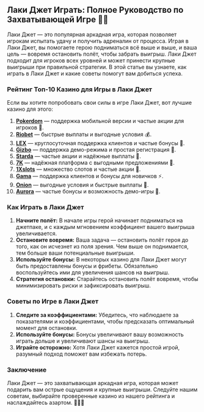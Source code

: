 ## Лаки Джет Играть: Полное Руководство по Захватывающей Игре 🚀🌟

Лаки Джет — это популярная аркадная игра, которая позволяет игрокам испытать удачу и получить адреналин от процесса. Играя в Лаки Джет, вы помогаете герою подниматься всё выше и выше, и ваша цель — вовремя остановить полёт, чтобы забрать выигрыш. Лаки Джет подходит для игроков всех уровней и может принести крупные выигрыши при правильной стратегии. В этой статье вы узнаете, как играть в Лаки Джет и какие советы помогут вам добиться успеха.

### Рейтинг Топ-10 Казино для Игры в Лаки Джет

Если вы хотите попробовать свои силы в игре Лаки Джет, вот лучшие казино для этого:

1. **[Pokerdom](https://brandplay.link/4k77v2yx)** — поддержка мобильной версии и частые акции для игроков 🎲.
2. **[Riobet](https://brandplay.link/7xBLTPyj)** — быстрые выплаты и выгодные условия 💰.
3. **[LEX](https://brandplay.link/zW4hdDFV)** — круглосуточная поддержка клиентов и частые бонусы 🎉.
4. **[Gizbo](https://brandplay.link/bprXw4YV)** — поддержка демо-режима и простая регистрация 🎁.
5. **[Starda](https://brandplay.link/fB7xwRFL)** — частые акции и надёжные выплаты 🎈.
6. **[7K](https://brandplay.link/BvQyFShp)** — надёжная платформа с выгодными предложениями 🎯.
7. **[1Xslots](https://brandplay.link/hSB1khtr)** — множество слотов и частые акции 🌟.
8. **[Gama](https://brandplay.link/j6NMKsDz)** — поддержка клиентов и бонусы для новичков ⚡.
9. **[Onion](https://brandplay.link/zBGRVpQ9)** — выгодные условия и быстрые выплаты 🎰.
10. **[Aurora](https://10trafic-stat2.com/click/668546556bcc6313411604bd/6766/13032/subaccount)** — частые бонусы и возможность демо-игры 💎.

### Как Играть в Лаки Джет

1. **Начните полёт:** В начале игры герой начинает подниматься на джетпаке, и с каждым мгновением коэффициент вашего выигрыша увеличивается.
2. **Остановите вовремя:** Ваша задача — остановить полёт героя до того, как он исчезнет из поля зрения. Чем выше он поднимается, тем больше ваши потенциальные выигрыши.
3. **Используйте бонусы:** В некоторых казино для Лаки Джет могут быть предоставлены бонусы и фрибеты. Обязательно воспользуйтесь ими для увеличения шансов на выигрыш.
4. **Стратегия остановки:** Старайтесь остановить полёт вовремя, чтобы минимизировать риски и зафиксировать выигрыш.

### Советы по Игре в Лаки Джет

1. **Следите за коэффициентами:** Убедитесь, что наблюдаете за показателями и коэффициентами, чтобы предсказать оптимальный момент для остановки.
2. **Используйте бонусы:** Бонусы увеличивают вашу возможность играть дольше и увеличивают шансы на выигрыш.
3. **Играйте осторожно:** Хотя Лаки Джет кажется простой игрой, разумный подход поможет вам избежать потерь.

### Заключение

Лаки Джет — это захватывающая аркадная игра, которая может подарить вам острые ощущения и крупные выигрыши. Следуйте нашим советам, выбирайте проверенные казино из нашего рейтинга и наслаждайтесь азартом. 🎉🚀💸
